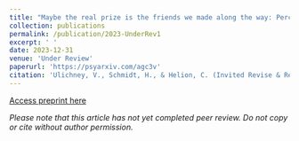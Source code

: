 ```yaml
---
title: "Maybe the real prize is the friends we made along the way: Perceived support is associated with enhanced emotional well-being in a U.S. sample."
collection: publications
permalink: /publication/2023-UnderRev1
excerpt: ' '
date: 2023-12-31
venue: 'Under Review'
paperurl: 'https://psyarxiv.com/agc3v'
citation: 'Ulichney, V., Schmidt, H., & Helion, C. (Invited Revise & Resubmit). &quot;Maybe the real prize is the friends we made along the way: Perceived support is associated with enhanced emotional well-being in a U.S. sample.&quot; <i>Under Review</i>.'
---
```


[Access preprint here](https://psyarxiv.com/agc3v)

*Please note that this article has not yet completed peer review. Do not copy or cite without author permission.*

